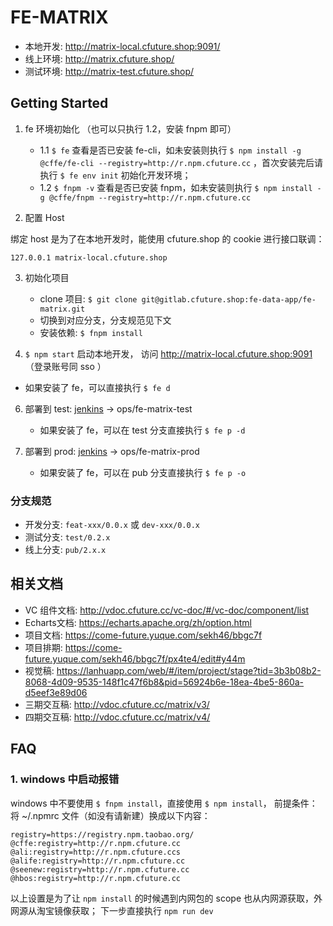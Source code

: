# FE-MATRIX

- 本地开发: http://matrix-local.cfuture.shop:9091/
- 线上环境: http://matrix.cfuture.shop/
- 测试环境: http://matrix-test.cfuture.shop/

## Getting Started

1. fe 环境初始化 （也可以只执行 1.2，安装 fnpm 即可）
   - 1.1 `$ fe` 查看是否已安装 fe-cli，如未安装则执行 `$ npm install -g @cffe/fe-cli --registry=http://r.npm.cfuture.cc` ，首次安装完后请执行 `$ fe env init` 初始化开发环境；
   - 1.2 `$ fnpm -v` 查看是否已安装 fnpm，如未安装则执行 `$ npm install -g @cffe/fnpm --registry=http://r.npm.cfuture.cc`

2. 配置 Host

绑定 host 是为了在本地开发时，能使用 cfuture.shop 的 cookie 进行接口联调：

```host
127.0.0.1 matrix-local.cfuture.shop
```

3. 初始化项目
   - clone 项目: `$ git clone git@gitlab.cfuture.shop:fe-data-app/fe-matrix.git`
   - 切换到对应分支，分支规范见下文
   - 安装依赖: `$ fnpm install`

4. `$ npm start` 启动本地开发， 访问 http://matrix-local.cfuture.shop:9091 （登录账号同 sso ）
  - 如果安装了 fe，可以直接执行 `$ fe d`

6. 部署到 test:  [jenkins](http://jenkins.cfuture.cc/) -> ops/fe-matrix-test
   - 如果安装了 fe，可以在 test 分支直接执行 `$ fe p -d`

7. 部署到 prod: [jenkins](http://jenkins.cfuture.cc/) -> ops/fe-matrix-prod
   - 如果安装了 fe，可以在 pub 分支直接执行 `$ fe p -o`

### 分支规范

- 开发分支: `feat-xxx/0.0.x` 或 `dev-xxx/0.0.x`
- 测试分支: `test/0.2.x`
- 线上分支: `pub/2.x.x`

## 相关文档

- VC 组件文档: http://vdoc.cfuture.cc/vc-doc/#/vc-doc/component/list
- Echarts文档: https://echarts.apache.org/zh/option.html
- 项目文档: https://come-future.yuque.com/sekh46/bbgc7f
- 项目排期: https://come-future.yuque.com/sekh46/bbgc7f/px4te4/edit#y44m
- 视觉稿: https://lanhuapp.com/web/#/item/project/stage?tid=3b3b08b2-8068-4d09-9535-148f1c47f6b8&pid=56924b6e-18ea-4be5-860a-d5eef3e89d06
- 三期交互稿: http://vdoc.cfuture.cc/matrix/v3/
- 四期交互稿: http://vdoc.cfuture.cc/matrix/v4/

## FAQ

### 1. windows 中启动报错

windows 中不要使用 `$ fnpm install`，直接使用 `$ npm install`，
前提条件：将 ~/.npmrc 文件（如没有请新建）换成以下内容：

```
registry=https://registry.npm.taobao.org/
@cffe:registry=http://r.npm.cfuture.cc
@ali:registry=http://r.npm.cfuture.ccs
@alife:registry=http://r.npm.cfuture.cc
@seenew:registry=http://r.npm.cfuture.cc
@hbos:registry=http://r.npm.cfuture.cc
```

以上设置是为了让 `npm install` 的时候遇到内网包的 scope 也从内网源获取，外网源从淘宝镜像获取；
下一步直接执行 `npm run dev`
